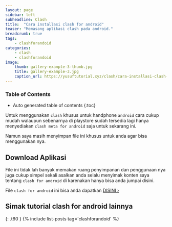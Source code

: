 ```yaml
---
layout: page
sidebar: left
subheadline: Clash
title:  "Cara installasi clash for android"
teaser: "Memasang aplikasi clash pada android."
breadcrumb: true
tags:
    - clashforandoid
categories:
    - clash
    - clashforandoid
image:
    thumb: gallery-example-3-thumb.jpg
    title: gallery-example-3.jpg
    caption_url: https://yusuftutorial.xyz/clash/cara-installasi-clash-for-android/
---
```

### Table of Contents
*  Auto generated table of contents
{:toc}

Untuk menggunakan `clash` khusus untuk handphone `android` cara cukup mudah walaupun sebenarnya di 
playstore sudah tersedia lagi hanya menyediakan `clash meta for android` saja untuk sekarang ini.

Namun saya masih menyimpan file ini khusus untuk anda agar bisa menggunakan nya.

## Download Aplikasi

File ini tidak lah banyak memakan ruang penyimpanan dan penggunaan nya juga cukup simpel sekali 
asalkan anda selalu menyimak konten saya tentang `clash for android` di karenakan hanya bisa anda jumpai disini.

File `clash for android` ini bisa anda dapatkan <a class="radius button small" href="{{ site.url }}{{ site.baseurl }}/clash/clashforandoid/">DISINI ›</a>

## Simak tutorial clash for android lainnya
{: .t60 }
{% include list-posts tag='clashforandoid' %}